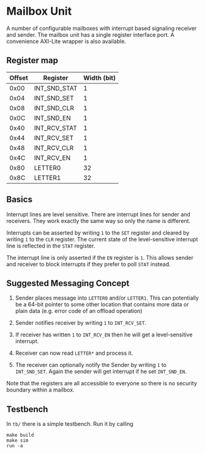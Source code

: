 # Mailbox Unit

A number of configurable mailboxes with interrupt based signaling receiver and
sender. The mailbox unit has a single register interface port. A convenience
AXI-Lite wrapper is also available.

## Register map

| Offset   | Register         | Width (bit)   |
| -------- | ----------       | ------        |
| 0x00     | INT\_SND\_STAT   |  1            |
| 0x04     | INT\_SND\_SET    |  1            |
| 0x08     | INT\_SND\_CLR    |  1            |
| 0x0C     | INT\_SND\_EN     |  1            |
| 0x40     | INT\_RCV\_STAT   |  1            |
| 0x44     | INT\_RCV\_SET    |  1            |
| 0x48     | INT\_RCV\_CLR    |  1            |
| 0x4C     | INT\_RCV\_EN     |  1            |
| 0x80     | LETTER0          |  32           |
| 0x8C     | LETTER1          |  32           |

## Basics
   Interrupt lines are level sensitive. There are interrupt lines for sender and
   receivers. They work exactly the same way so only the name is different.

   Interrupts can be asserted by writing `1` to the `SET` register and cleared
   by writing `1` to the `CLR` register. The current state of the
   level-sensitive interrupt line is reflected in the `STAT` register.

   The interrupt line is only asserted if the `EN` register is `1`. This allows
   sender and receiver to block interrupts if they prefer to poll `STAT`
   instead.

## Suggested Messaging Concept

1. Sender places message into `LETTER0` and/or `LETTER1`. This can potentially
   be a 64-bit pointer to some other location that contains more data or plain
   data (e.g. error code of an offload operation)

2. Sender notifies receiver by writing `1` to `INT_RCV_SET`.

3. If receiver has written `1` to `INT_RCV_EN` then he will get a
   level-sensitive interrupt.

4. Receiver can now read `LETTER*` and process it.

5. The receiver can optionally notify the Sender by writing `1` to
   `INT_SND_SET`. Again the sender will get interrupt if he set `INT_SND_EN`.

Note that the registers are all accessible to everyone so there is no security
boundary within a mailbox.

## Testbench
In `tb/` there is a simple testbench. Run it by calling

```
make build
make sim
run -a
```
